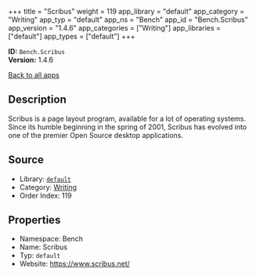 ﻿+++
title = "Scribus"
weight = 119
app_library = "default"
app_category = "Writing"
app_typ = "default"
app_ns = "Bench"
app_id = "Bench.Scribus"
app_version = "1.4.6"
app_categories = ["Writing"]
app_libraries = ["default"]
app_types = ["default"]
+++

**ID:** `Bench.Scribus`  
**Version:** 1.4.6  
<!--more-->

[Back to all apps](/apps/)

## Description
Scribus is a page layout program, available for a lot of operating systems.
Since its humble beginning in the spring of 2001, Scribus has evolved into
one of the premier Open Source desktop applications.

## Source

* Library: [`default`](/app_libraries/default)
* Category: [Writing](/app_categories/writing)
* Order Index: 119

## Properties

* Namespace: Bench
* Name: Scribus
* Typ: `default`
* Website: <https://www.scribus.net/>

